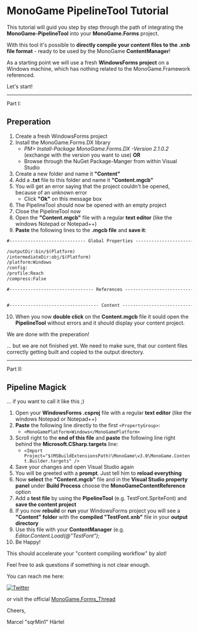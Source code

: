 # MonoGame PipelineTool Tutorial

This tutorial will guid you step by step through the path of integrating the **MonoGame-PipelineTool** into your **MonoGame.Forms** project.

With this tool it's possible to **directly compile your content files to the .xnb file format** - ready to be used by the MonoGame **ContentManager**!

As a starting point we will use a fresh **WindowsForms project** on a Windows machine, which has nothing related to the MonoGame.Framework referenced.

Let's start!

---

Part I:
## Preperation

1. Create a fresh WindowsForms project
2. Install the MonoGame.Forms.DX library
    - *PM> Install-Package MonoGame.Forms.DX -Version 2.1.0.2* (exchange with the version you want to use) **OR**
	- Browse through the NuGet Package-Manger from within Visual Studio
3. Create a new folder and name it **"Content"**
4. Add a **.txt** file to this folder and name it **"Content.mgcb"**
5. You will get an error saying that the project couldn't be opened, because of an unknown error 
    - Click **"Ok"** on this message box
6. The PipelineTool should now be opened with an empty project
7. Close the PipelineTool now
8. Open the **"Content.mgcb"** file with a regular **text editor** (like the windows Notepad or Notepad++)
9. **Paste** the following lines to the **.mgcb file** and **save it**:

```xml
#----------------------------- Global Properties ----------------------------#

/outputDir:bin/$(Platform)
/intermediateDir:obj/$(Platform)
/platform:Windows
/config:
/profile:Reach
/compress:False

#-------------------------------- References --------------------------------#


#---------------------------------- Content ---------------------------------#
```

10. When you now **double click** on the **Content.mgcb** file it sould open the **PipelineTool** without errors and it should display your content project.

We are done with the preperation!

... but we are not finished yet. We need to make sure, that our content files correctly getting built and copied to the output directory.

---

Part II:
## Pipeline Magick

... if you want to call it like this ;)

1. Open your **WindowsForms .csproj** file with a regular **text editor** (like the windows Notepad or Notepad++)
2. **Paste** the following line directly to the first `<PropertyGroup>`:
    - `<MonoGamePlatform>Windows</MonoGamePlatform>`
3. Scroll right to the **end of this file** and **paste** the following line right behind the **Microsoft.CSharp.targets** line:
    - `<Import Project="$(MSBuildExtensionsPath)\MonoGame\v3.0\MonoGame.Content.Builder.targets" />`
4. Save your changes and open Visual Studio again
5. You will be greeted with a **prompt**. Just tell him to **reload everything**
6. Now **select** the **"Content.mgcb"** file and in the **Visual Studio property panel** under **Build Process** choose the **MonoGameContentReference** option
7. Add a **test file** by using the **PipelineTool** (e.g. TestFont.SpriteFont) and **save the content project**
8. If you now **rebuild** or **run** your WindowsForms project you will see a **"Content" folder** with the **compiled "TestFont.xnb"** file in your **output directory**
9. Use this file with your **ContentManager** (e.g. *Editor.Content.Load<SpriteFont>(@"TestFont")*;
10. Be Happy!

This should accelerate your "content compiling workflow" by alot!

Feel free to ask questions if something is not clear enough.

You can reach me here:

[![Twitter](https://img.shields.io/twitter/follow/SandboxBlizz.svg?style=flat-square&label=Follow&logo=twitter)](https://twitter.com/SandboxBlizz)

or visit the official
[MonoGame.Forms_Thread](http://community.monogame.net/t/monogame-forms-create-your-editor-environment/9954)

Cheers,

Marcel "sqrMin1" Härtel
